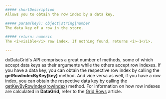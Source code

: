 ```yaml
---
##### shortDescription
Allows you to obtain the row index by a data key.

##### param(key): object|string|number
The data key of a row in the store.

##### return: numeric
The <i>visible</i> row index. If nothing found, returns <i>-1</i>.

---
```

dxDataGrid's API comprises a great number of methods, some of which accept data keys as their arguments while the others accept row indexes. If you have a data key, you can obtain the respective row index by calling the **getRowIndexByKey(key)** method. And vice versa as well, if you have a row index, you can obtain the respective data key by calling the [getKeyByRowIndex(rowIndex)](/api-reference/10%20UI%20Widgets/dxDataGrid/3%20Methods/getKeyByRowIndex(rowIndex).md '/Documentation/ApiReference/UI_Widgets/dxDataGrid/Methods/#getKeyByRowIndexrowIndex') method. For information on how row indexes are calculated in **DataGrid**, refer to the [Grid Rows](/concepts/10%20UI%20Widgets/70%20Data%20Grid/001%20Visual%20Elements/020%20Grid%20Rows.md '/Documentation/Guide/UI_Widgets/Data_Grid/Visual_Elements/#Grid_Rows') article.